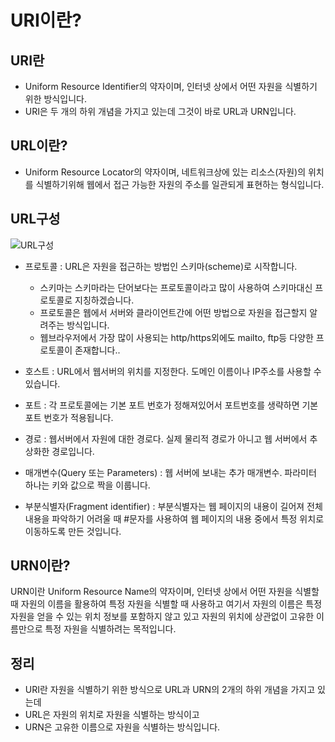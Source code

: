 # **URI이란?**

## URI란  
- Uniform Resource Identifier의 약자이며, 인터넷 상에서 어떤 자원을 식별하기 위한 방식입니다.
- URI은 두 개의 하위 개념을 가지고 있는데 그것이 바로 URL과 URN입니다.

## URL이란? 
- Uniform Resource Locator의 약자이며, 네트워크상에 있는 리소스(자원)의 위치를 식별하기위해 웹에서 접근 가능한 자원의 주소를 일관되게 표현하는 형식입니다.

## URL구성

![URL구성](https://www.beusable.net/blog/wp-content/uploads/2021/02/image-7.png)

- 프로토콜 : URL은 자원을 접근하는 방법인 스키마(scheme)로 시작합니다. 
  - 스키마는 스키마라는 단어보다는 프로토콜이라고 많이 사용하여 스키마대신 프로토콜로 지칭하겠습니다. 
  - 프로토콜은 웹에서 서버와 클라이언트간에 어떤 방법으로 자원을 접근할지 알려주는 방식입니다. 
  - 웹브라우저에서 가장 많이 사용되는 http/https외에도 mailto, ftp등 다양한 프로토콜이 존재합니다..


- 호스트 : URL에서 웹서버의 위치를 지정한다. 도메인 이름이나 IP주소를 사용할 수 있습니다.

- 포트 : 각 프로토콜에는 기본 포트 번호가 정해져있어서 포트번호를 생략하면 기본 포트 번호가 적용됩니다.

- 경로 : 웹서버에서 자원에 대한 경로다. 실제 물리적 경로가 아니고 웹 서버에서 추상화한 경로입니다.

- 매개변수(Query 또는 Parameters) : 웹 서버에 보내는 추가 매개변수. 파라미터 하나는 키와 값으로 짝을 이룹니다.

- 부분식별자(Fragment identifier) : 부분식별자는 웹 페이지의 내용이 길어져 전체 내용을 파악하기 어려울 때 #문자를 사용하여 웹 페이지의 내용 중에서 특정 위치로 이동하도록 만든 것입니다.

## URN이란?

URN이란 Uniform Resource Name의 약자이며, 인터넷 상에서 어떤 자원을 식별할 때 자원의 이름을 활용하여 특정 자원을 식별할 때 사용하고
여기서 자원의 이름은 특정 자원을 얻을 수 있는 위치 정보를 포함하지 않고 있고 자원의 위치에 상관없이 고유한 이름만으로 특정 자원을 식별하려는 목적입니다.

## 정리
- URI란 자원을 식별하기 위한 방식으로 URL과 URN의 2개의 하위 개념을 가지고 있는데
- URL은 자원의 위치로 자원을 식별하는 방식이고
- URN은 고유한 이름으로 자원을 식별하는 방식입니다.